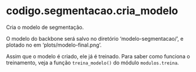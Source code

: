 <a id="module-codigo.segmentacao.cria_modelo"></a>

<a id="codigo-segmentacao-cria-modelo"></a>

# codigo.segmentacao.cria_modelo

Cria o modelo de segmentação.

O modelo do backbone será salvo no diretório ‘modelo-segmentacao/’, e plotado no
em ‘plots/modelo-final.png’.

Assim que o modelo é criado, ele já é treinado. Para saber como funciona o
treinamento, veja a função `treina_modelo()` do
módulo `modulos.treina`.
